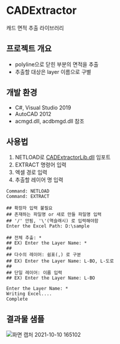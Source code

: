 # CADExtractor
캐드 면적 추출 라이브러리

## 프로젝트 개요
- polyline으로 닫힌 부분의 면적을 추출
- 추출할 대상은 layer 이름으로 구별

## 개발 환경
- C#, Visual Studio 2019
- AutoCAD 2012
- acmgd.dll, acdbmgd.dll 참조

## 사용법
1. NETLOAD로 [CADExtractorLib.dll](https://github.com/lcw3176/CADExtractor/releases/download/v1.1.0/CADExtractorLib.dll) 임포트
2. EXTRACT 명령어 입력
3. 엑셀 경로 입력
4. 추출할 레이어 명 입력
```
Command: NETLOAD
Command: EXTRACT

## 확장자 입력 불필요
## 존재하는 파일명 or 새로 만들 파일명 입력 
## '/' 안됨, '\'(역슬래시) 로 입력해야함
Enter the Excel Path: D:\sample

## 전체 추출: *
## EX) Enter the Layer Name: *
##
## 다수의 레이어: 쉼표(,) 로 구분
## EX) Enter the Layer Name: L-BO, L-도로
##
## 단일 레이어: 이름 입력
## EX) Enter the Layer Name: L-BO

Enter the Layer Name: *
Writing Excel....
Complete
```

## 결과물 샘플
![화면 캡처 2021-10-10 165102](https://user-images.githubusercontent.com/59993347/136687332-31b82bfc-e855-4b83-81b2-a5f860e9ed77.jpg)
